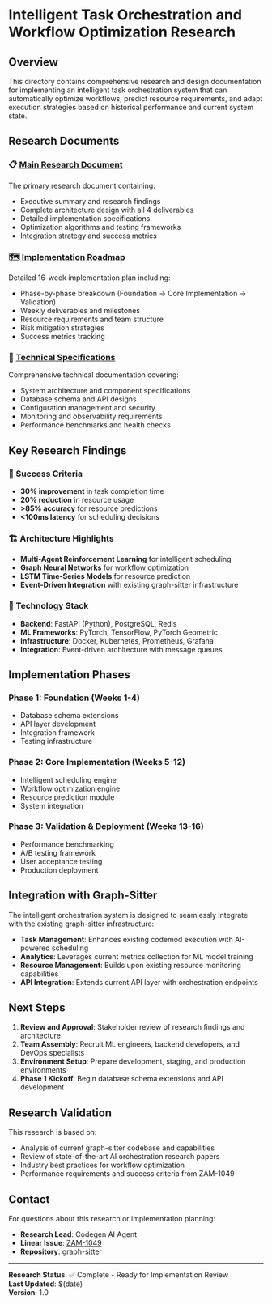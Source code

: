 # Intelligent Task Orchestration and Workflow Optimization Research

## Overview

This directory contains comprehensive research and design documentation for implementing an intelligent task orchestration system that can automatically optimize workflows, predict resource requirements, and adapt execution strategies based on historical performance and current system state.

## Research Documents

### 📋 [Main Research Document](./intelligent-task-orchestration-research.md)
The primary research document containing:
- Executive summary and research findings
- Complete architecture design with all 4 deliverables
- Detailed implementation specifications
- Optimization algorithms and testing frameworks
- Integration strategy and success metrics

### 🗺️ [Implementation Roadmap](./implementation-roadmap.md)
Detailed 16-week implementation plan including:
- Phase-by-phase breakdown (Foundation → Core Implementation → Validation)
- Weekly deliverables and milestones
- Resource requirements and team structure
- Risk mitigation strategies
- Success metrics tracking

### 🔧 [Technical Specifications](./technical-specifications.md)
Comprehensive technical documentation covering:
- System architecture and component specifications
- Database schema and API designs
- Configuration management and security
- Monitoring and observability requirements
- Performance benchmarks and health checks

## Key Research Findings

### 🎯 Success Criteria
- **30% improvement** in task completion time
- **20% reduction** in resource usage
- **>85% accuracy** for resource predictions
- **<100ms latency** for scheduling decisions

### 🏗️ Architecture Highlights
- **Multi-Agent Reinforcement Learning** for intelligent scheduling
- **Graph Neural Networks** for workflow optimization
- **LSTM Time-Series Models** for resource prediction
- **Event-Driven Integration** with existing graph-sitter infrastructure

### 🔬 Technology Stack
- **Backend**: FastAPI (Python), PostgreSQL, Redis
- **ML Frameworks**: PyTorch, TensorFlow, PyTorch Geometric
- **Infrastructure**: Docker, Kubernetes, Prometheus, Grafana
- **Integration**: Event-driven architecture with message queues

## Implementation Phases

### Phase 1: Foundation (Weeks 1-4)
- Database schema extensions
- API layer development
- Integration framework
- Testing infrastructure

### Phase 2: Core Implementation (Weeks 5-12)
- Intelligent scheduling engine
- Workflow optimization engine
- Resource prediction module
- System integration

### Phase 3: Validation & Deployment (Weeks 13-16)
- Performance benchmarking
- A/B testing framework
- User acceptance testing
- Production deployment

## Integration with Graph-Sitter

The intelligent orchestration system is designed to seamlessly integrate with the existing graph-sitter infrastructure:

- **Task Management**: Enhances existing codemod execution with AI-powered scheduling
- **Analytics**: Leverages current metrics collection for ML model training
- **Resource Management**: Builds upon existing resource monitoring capabilities
- **API Integration**: Extends current API layer with orchestration endpoints

## Next Steps

1. **Review and Approval**: Stakeholder review of research findings and architecture
2. **Team Assembly**: Recruit ML engineers, backend developers, and DevOps specialists
3. **Environment Setup**: Prepare development, staging, and production environments
4. **Phase 1 Kickoff**: Begin database schema extensions and API development

## Research Validation

This research is based on:
- Analysis of current graph-sitter codebase and capabilities
- Review of state-of-the-art AI orchestration research papers
- Industry best practices for workflow optimization
- Performance requirements and success criteria from ZAM-1049

## Contact

For questions about this research or implementation planning:
- **Research Lead**: Codegen AI Agent
- **Linear Issue**: [ZAM-1049](https://linear.app/zambe/issue/ZAM-1049)
- **Repository**: [graph-sitter](https://github.com/Zeeeepa/graph-sitter)

---

**Research Status**: ✅ Complete - Ready for Implementation Review  
**Last Updated**: $(date)  
**Version**: 1.0
